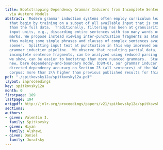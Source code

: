 ```yaml
---
title: Bootstrapping Dependency Grammar Inducers from Incomplete Sentence Fragments
  via Austere Models
abstract: 'Modern grammar induction systems often employ curriculum learning strategies
  that begin by training on a subset of all available input that is considered simpler
  than the full data.  Traditionally, filtering has been at granularities of whole
  input units, e.g., discarding entire sentences with too many words or punctuation
  marks. We propose instead viewing inter-punctuation fragments as atoms, initially,
  thus making some simple phrases and clauses of complex sentences available to training
  sooner.  Splitting input text at punctuation in this way improved our state-of-the-art
  grammar induction pipeline.  We observe that resulting partial data, i.e., mostly
  incomplete sentence fragments, can be analyzed using reduced parsing models which,
  we show, can be easier to bootstrap than more nuanced grammars.  Starting with a
  new, bare dependency-and-boundary model (DBM-0), our grammar inducer attained 61.2\%
  directed dependency accuracy on Section 23 (all sentences) of the Wall Street Journal
  corpus: more than 2\% higher than previous published results for this task.'
pdf: "./spitkovsky12a/spitkovsky12a.pdf"
layout: inproceedings
key: spitkovsky12a
month: 0
firstpage: 189
lastpage: 194
origpdf: http://jmlr.org/proceedings/papers/v21/spitkovsky12a/spitkovsky12a.pdf
sections: 
authors:
- given: Valentin I.
  family: Spitkovsky
- given: Hiyan
  family: Alshawi
- given: Daniel
  family: Jurafsky
---
```

